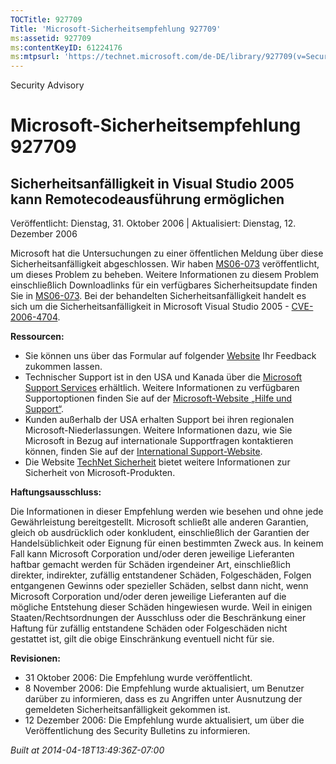 ```yaml
---
TOCTitle: 927709
Title: 'Microsoft-Sicherheitsempfehlung 927709'
ms:assetid: 927709
ms:contentKeyID: 61224176
ms:mtpsurl: 'https://technet.microsoft.com/de-DE/library/927709(v=Security.10)'
---
```


Security Advisory

Microsoft-Sicherheitsempfehlung 927709
======================================

Sicherheitsanfälligkeit in Visual Studio 2005 kann Remotecodeausführung ermöglichen
-----------------------------------------------------------------------------------

Veröffentlicht: Dienstag, 31. Oktober 2006 | Aktualisiert: Dienstag, 12. Dezember 2006

Microsoft hat die Untersuchungen zu einer öffentlichen Meldung über diese Sicherheitsanfälligkeit abgeschlossen. Wir haben [MS06-073](http://www.microsoft.com/germany/technet/sicherheit/bulletins/ms06-073.mspx) veröffentlicht, um dieses Problem zu beheben. Weitere Informationen zu diesem Problem einschließlich Downloadlinks für ein verfügbares Sicherheitsupdate finden Sie in [MS06-073](http://www.microsoft.com/germany/technet/sicherheit/bulletins/ms06-073.mspx). Bei der behandelten Sicherheitsanfälligkeit handelt es sich um die Sicherheitsanfälligkeit in Microsoft Visual Studio 2005 - [CVE-2006-4704](http://www.cve.mitre.org/cgi-bin/cvename.cgi?name=cve-2006-4704).

**Ressourcen:**

-   Sie können uns über das Formular auf folgender [Website](https://support.microsoft.com/common/survey.aspx?scid=sw;en;1257&showpage=1&ws=technet&sd=tech) Ihr Feedback zukommen lassen.
-   Technischer Support ist in den USA und Kanada über die [Microsoft Support Services](http://www.microsoft.com/germany/technet/sicherheit/bulletins/ms06-073.mspx) erhältlich. Weitere Informationen zu verfügbaren Supportoptionen finden Sie auf der [Microsoft-Website „Hilfe und Support“](http://support.microsoft.com/).
-   Kunden außerhalb der USA erhalten Support bei ihren regionalen Microsoft-Niederlassungen. Weitere Informationen dazu, wie Sie Microsoft in Bezug auf internationale Supportfragen kontaktieren können, finden Sie auf der [International Support-Website](http://go.microsoft.com/fwlink/?linkid=21155).
-   Die Website [TechNet Sicherheit](http://www.microsoft.com/germany/technet/sicherheit/default.mspx) bietet weitere Informationen zur Sicherheit von Microsoft-Produkten.

**Haftungsausschluss:**

Die Informationen in dieser Empfehlung werden wie besehen und ohne jede Gewährleistung bereitgestellt. Microsoft schließt alle anderen Garantien, gleich ob ausdrücklich oder konkludent, einschließlich der Garantien der Handelsüblichkeit oder Eignung für einen bestimmten Zweck aus. In keinem Fall kann Microsoft Corporation und/oder deren jeweilige Lieferanten haftbar gemacht werden für Schäden irgendeiner Art, einschließlich direkter, indirekter, zufällig entstandener Schäden, Folgeschäden, Folgen entgangenen Gewinns oder spezieller Schäden, selbst dann nicht, wenn Microsoft Corporation und/oder deren jeweilige Lieferanten auf die mögliche Entstehung dieser Schäden hingewiesen wurde. Weil in einigen Staaten/Rechtsordnungen der Ausschluss oder die Beschränkung einer Haftung für zufällig entstandene Schäden oder Folgeschäden nicht gestattet ist, gilt die obige Einschränkung eventuell nicht für sie.

**Revisionen:**

-   31 Oktober 2006: Die Empfehlung wurde veröffentlicht.
-   8 November 2006: Die Empfehlung wurde aktualisiert, um Benutzer darüber zu informieren, dass es zu Angriffen unter Ausnutzung der gemeldeten Sicherheitsanfälligkeit gekommen ist.
-   12 Dezember 2006: Die Empfehlung wurde aktualisiert, um über die Veröffentlichung des Security Bulletins zu informieren.

*Built at 2014-04-18T13:49:36Z-07:00*

